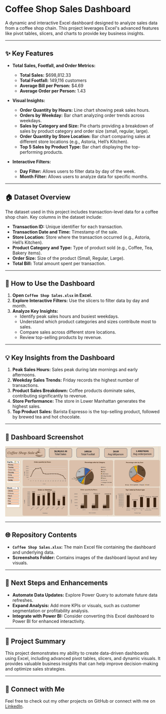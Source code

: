 # Coffee Shop Sales Dashboard

A dynamic and interactive Excel dashboard designed to analyze sales data from a coffee shop chain. This project leverages Excel's advanced features like pivot tables, slicers, and charts to provide key business insights.
   
---

## ✨ Key Features

- **Total Sales, Footfall, and Order Metrics:**
  - **Total Sales:** $698,812.33
  - **Total Footfall:** 149,116 customers
  - **Average Bill per Person:** $4.69
  - **Average Order per Person:** 1.43

- **Visual Insights:**
  - **Order Quantity by Hours:** Line chart showing peak sales hours.
  - **Orders by Weekday:** Bar chart analyzing order trends across weekdays.
  - **Sales by Category and Size:** Pie charts providing a breakdown of sales by product category and order size (small, regular, large).
  - **Order Quantity by Store Location:** Bar chart comparing sales at different store locations (e.g., Astoria, Hell’s Kitchen).
  - **Top 5 Sales by Product Type:** Bar chart displaying the top-performing products.

- **Interactive Filters:**
  - **Day Filter:** Allows users to filter data by day of the week.
  - **Month Filter:** Allows users to analyze data for specific months.

---

## 🏠 Dataset Overview

The dataset used in this project includes transaction-level data for a coffee shop chain. Key columns in the dataset include:

- **Transaction ID:** Unique identifier for each transaction.
- **Transaction Date and Time:** Timestamp of the sale.
- **Store Location:** Store where the transaction occurred (e.g., Astoria, Hell’s Kitchen).
- **Product Category and Type:** Type of product sold (e.g., Coffee, Tea, Bakery items).
- **Order Size:** Size of the product (Small, Regular, Large).
- **Total Bill:** Total amount spent per transaction.

---

## 🔧 How to Use the Dashboard

1. **Open `Coffee Shop Sales.xlsx` in Excel.**
2. **Explore Interactive Filters:** Use the slicers to filter data by day and month.
3. **Analyze Key Insights:**
   - Identify peak sales hours and busiest weekdays.
   - Understand which product categories and sizes contribute most to sales.
   - Compare sales across different store locations.
   - Review top-selling products by revenue.

---

## 💡 Key Insights from the Dashboard

1. **Peak Sales Hours:** Sales peak during late mornings and early afternoons.
2. **Weekday Sales Trends:** Friday records the highest number of transactions.
3. **Product Sales Breakdown:** Coffee products dominate sales, contributing significantly to revenue.
4. **Store Performance:** The store in Lower Manhattan generates the highest sales.
5. **Top Product Sales:** Barista Espresso is the top-selling product, followed by brewed tea and hot chocolate.

---

## 📸 Dashboard Screenshot

![Coffee Shop Sales Dashboard](Coffee%20Shop%20Sales.jpg)

---

## 🌐 Repository Contents

- **`Coffee Shop Sales.xlsx`:** The main Excel file containing the dashboard and underlying data.
- **Screenshots Folder:** Contains images of the dashboard layout and key visuals.

---

## 🚀 Next Steps and Enhancements

- **Automate Data Updates:** Explore Power Query to automate future data refreshes.
- **Expand Analysis:** Add more KPIs or visuals, such as customer segmentation or profitability analysis.
- **Integrate with Power BI:** Consider converting this Excel dashboard to Power BI for enhanced interactivity.

---

## 📢 Project Summary

This project demonstrates my ability to create data-driven dashboards using Excel, including advanced pivot tables, slicers, and dynamic visuals. It provides valuable business insights that can help improve decision-making and optimize sales strategies.

---

## 👫 Connect with Me

Feel free to check out my other projects on GitHub or connect with me on [LinkedIn](https://www.linkedin.com/in/aquib-ahsan-6162b0199/).
